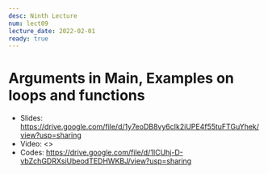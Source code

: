 ```yaml
---
desc: Ninth Lecture
num: lect09
lecture_date: 2022-02-01
ready: true
---
```


# Arguments in Main, Examples on loops and functions

* Slides: <https://drive.google.com/file/d/1y7eoDB8vy6cIk2iUPE4f55tuFTGuYhek/view?usp=sharing>
* Video: <>
* Codes: <https://drive.google.com/file/d/1ICUhj-D-vbZchGDRXsiUbeodTEDHWKBJ/view?usp=sharing>

